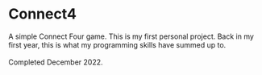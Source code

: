 <h1>Connect4</h1>

<p>A simple Connect Four game. This is my first personal project. Back in my first year, this is what my programming skills have summed up to.
<br>
<br>
Completed December 2022.</p>
